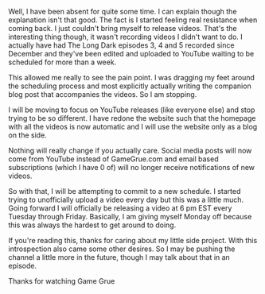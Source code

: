 <!-- Published: Jan 11, 2016 @ 20:38
     Permalink: http://gamegrue.com/updates/absence-and-new-schedule/ -->
Well, I have been absent for quite some time. I can explain though the explanation isn't that good. The fact is I started feeling real resistance when coming back. I just couldn't bring myself to release videos. That's the interesting thing though, it wasn't recording videos I didn't want to do. I actually have had The Long Dark episodes 3, 4 and 5 recorded since December and they've been edited and uploaded to YouTube waiting to be scheduled for more than a week.

This allowed me really to see the pain point. I was dragging my feet around the scheduling process and most explicitly actually writing the companion blog post that accompanies the videos. So I am stopping.

I will be moving to focus on YouTube releases (like everyone else) and stop trying to be so different. I have redone the website such that the homepage with all the videos is now automatic and I will use the website only as a blog on the side.

Nothing will really change if you actually care. Social media posts will now come from YouTube instead of GameGrue.com and email based subscriptions (which I have 0 of) will no longer receive notifications of new videos.

So with that, I will be attempting to commit to a new schedule. I started trying to unofficially upload a video every day but this was a little much. Going forward I will officially be releasing a video at 6 pm EST every Tuesday through Friday. Basically, I am giving myself Monday off because this was always the hardest to get around to doing.

If you're reading this, thanks for caring about my little side project. With this introspection also came some other desires. So I may be pushing the channel a little more in the future, though I may talk about that in an episode.

Thanks for watching
Game Grue
